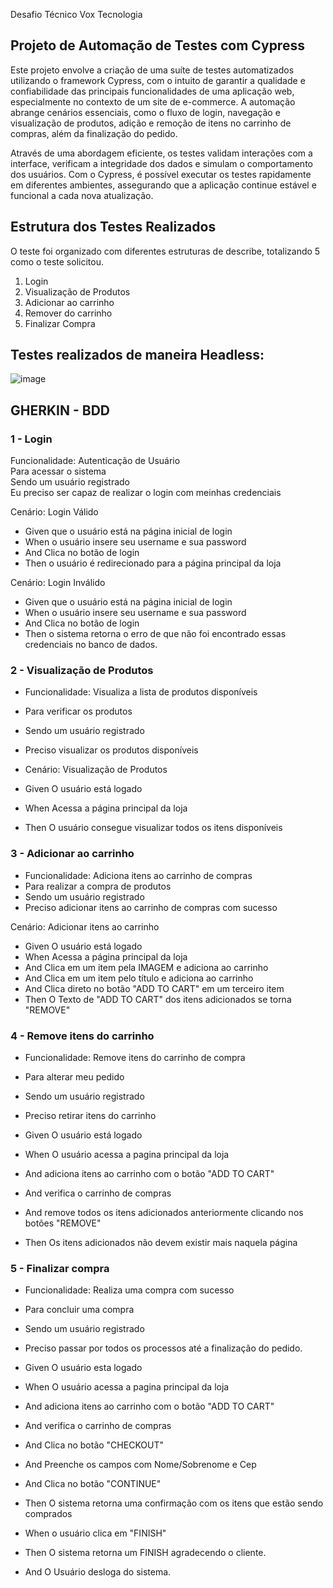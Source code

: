 
Desafio Técnico Vox Tecnologia

## Projeto de Automação de Testes com Cypress

Este projeto envolve a criação de uma suíte de testes automatizados utilizando o framework Cypress, com o intuito de garantir a qualidade e confiabilidade das principais funcionalidades de uma aplicação web, especialmente no contexto de um site de e-commerce. A automação abrange cenários essenciais, como o fluxo de login, navegação e visualização de produtos, adição e remoção de itens no carrinho de compras, além da finalização do pedido.

Através de uma abordagem eficiente, os testes validam interações com a interface, verificam a integridade dos dados e simulam o comportamento dos usuários. Com o Cypress, é possível executar os testes rapidamente em diferentes ambientes, assegurando que a aplicação continue estável e funcional a cada nova atualização.


## Estrutura dos Testes Realizados
O teste foi organizado com diferentes estruturas de describe, totalizando 5 como o teste solicitou.
1. Login
2. Visualização de Produtos
3. Adicionar ao carrinho
4. Remover do carrinho
5. Finalizar Compra


## Testes realizados de maneira Headless:
![image](https://github.com/user-attachments/assets/46a97b0e-5cd3-4c3a-abd3-c8c396b8b6c4)

## GHERKIN - BDD
### 1 - Login
 Funcionalidade: Autenticação de Usuário <br />
 Para acessar o sistema <br />
 Sendo um usuário registrado  <br />
 Eu preciso ser capaz de realizar o login com meinhas credenciais  <br />

Cenário: Login Válido
- Given que o usuário está na página inicial de login
- When o usuário insere seu username e sua password
- And Clica no botão de login
- Then o usuário é redirecionado para a página principal da loja

Cenário: Login Inválido
- Given que o usuário está na página inicial de login
- When o usuário insere seu username e sua password
- And Clica no botão de login
- Then o sistema retorna o erro de que não foi encontrado essas credenciais no banco de dados.


### 2 - Visualização de Produtos
- Funcionalidade:  Visualiza a lista de produtos disponíveis  <br />
- Para verificar os produtos <br />
- Sendo um usuário registrado <br />
- Preciso visualizar os produtos disponíveis <br />


- Cenário: Visualização de Produtos
- Given O usuário está logado 
- When Acessa a página principal da loja
- Then O usuário consegue visualizar todos os itens disponíveis


### 3 - Adicionar ao carrinho
- Funcionalidade: Adiciona itens ao carrinho de compras <br />
- Para realizar a compra de produtos <br />
- Sendo um usuário registrado <br />
- Preciso adicionar itens ao carrinho de compras com sucesso <br />

Cenário: Adicionar itens ao carrinho
- Given O usuário está logado
- When Acessa a página principal da loja
- And Clica em um item pela IMAGEM e adiciona ao carrinho
- And Clica em um item pelo título e adiciona ao carrinho
- And Clica direto no botão "ADD TO CART" em um terceiro item 
- Then O Texto de "ADD TO CART" dos itens adicionados se torna "REMOVE"

### 4 - Remove itens do carrinho
- Funcionalidade: Remove itens do carrinho de compra <br />
- Para alterar meu pedido <br />
- Sendo um usuário registrado <br />
- Preciso retirar itens do carrinho <br />

- Given O usuário está logado
- When O usuário acessa a pagina principal da loja
- And adiciona itens ao carrinho com o botão "ADD TO CART"
- And verifica o carrinho de compras
- And remove todos os itens adicionados anteriormente clicando nos botões "REMOVE"	
- Then Os itens adicionados não devem existir mais naquela página


### 5 - Finalizar compra
- Funcionalidade: Realiza uma compra com sucesso <br />
- Para concluir uma compra <br />
- Sendo um usuário registrado <br />
- Preciso passar por todos os processos até a finalização do pedido. <br />


- Given O usuário esta logado
- When O usuário acessa a pagina principal da loja
- And adiciona itens ao carrinho com o botão "ADD TO CART"
- And verifica o carrinho de compras
- And Clica no botão "CHECKOUT"
- And Preenche os campos com Nome/Sobrenome e Cep 
- And Clica no botão "CONTINUE"
- Then O sistema retorna uma confirmação com os itens que estão sendo comprados
- When o usuário clica em "FINISH"
- Then O sistema retorna um FINISH agradecendo o cliente.
- And O Usuário desloga do sistema.

